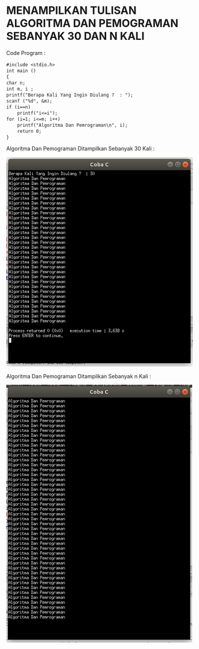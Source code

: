 # MENAMPILKAN TULISAN ALGORITMA DAN PEMOGRAMAN SEBANYAK 30 DAN N KALI

Code Program :

    #include <stdio.h>
    int main ()
    {
    char n;
    int m, i ;
    printf("Berapa Kali Yang Ingin Diulang ?  : ");
    scanf ("%d", &m);
    if (i==n)
        printf("i<=i");
    for (i=1; i<=m; i++)
        printf("Algoritma Dan Pemrograman\n", i);
        return 0;
    }
    
    
Algoritma Dan Pemograman Ditampilkan Sebanyak 30 Kali :
    
![img](https://raw.githubusercontent.com/Xsilaban/Contoh-Program-Sederhana-Dalam-Bahasa-Pemograman-C/master/Menampilkan%20Tulisan%20Algoritma%20Dan%20Pemograman%20Sebanyak%2030%20kali%20dan%20n%20Kali/Menampilkan%20tulisan%20algo30x.png)
    
Algoritma Dan Pemograman Ditampilkan Sebanyak n Kali :

![img](https://raw.githubusercontent.com/Xsilaban/Contoh-Program-Sederhana-Dalam-Bahasa-Pemograman-C/master/Menampilkan%20Tulisan%20Algoritma%20Dan%20Pemograman%20Sebanyak%2030%20kali%20dan%20n%20Kali/Menampilkan%20Tulisan%20algo%20nx.png)
